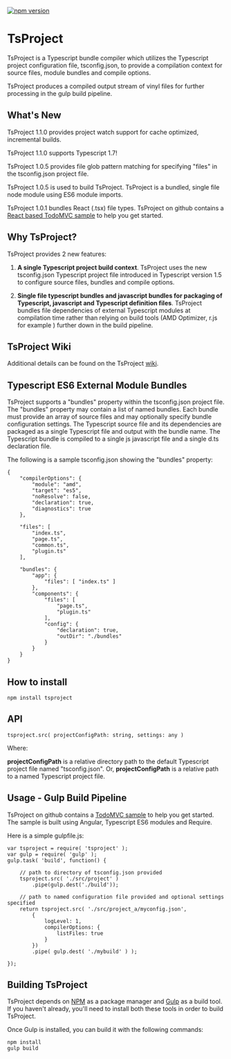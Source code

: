 ﻿[![npm version](https://badge.fury.io/js/tsproject.svg)](http://badge.fury.io/js/tsproject)
# TsProject
TsProject is a Typescript bundle compiler which utilizes the Typescript project configuration file, tsconfig.json, to provide a compilation context for source files, module bundles and compile options.

TsProject produces a compiled output stream of vinyl files for further processing in the gulp build pipeline.

## What's New

TsProject 1.1.0 provides project watch support for cache optimized, incremental builds.

TsProject 1.1.0 supports Typescript 1.7!

TsProject 1.0.5 provides file glob pattern matching for specifying "files" in the tsconfig.json project file.

TsProject 1.0.5 is used to build TsProject. TsProject is a bundled, single file node module using ES6 module imports.

TsProject 1.0.1 bundles React (.tsx) file types. TsProject on github contains a [React based TodoMVC sample](https://github.com/ToddThomson/tsproject/tree/master/ReactTodoMVC) to help you get started.

## Why TsProject?

TsProject provides 2 new features:

1. **A single Typescript project build context**. TsProject uses the new tsconfig.json Typescript project file introduced in Typescript version 1.5 to configure source files, bundles and compile options.

2. **Single file typescript bundles and javascript bundles for packaging of Typescript, javascript and Typescript definition files**. TsProject bundles file dependencies of external Typescript modules at compilation time rather than relying on build tools (AMD Optimizer, r.js for example ) further down in the build pipeline.

## TsProject Wiki

Additional details can be found on the TsProject [wiki](https://github.com/ToddThomson/tsproject/wiki).

## Typescript ES6 External Module Bundles

TsProject supports a "bundles" property within the tsconfig.json project file. The "bundles" property may contain a list of named bundles. Each bundle must provide an array of source files and may optionally specify bundle configuration settings. 
The Typescript source file and its dependencies are packaged as a single Typescript file and output with the bundle name. The Typescript bundle is compiled to a single js javascript file and a single d.ts declaration file.

The following is a sample tsconfig.json showing the "bundles" property:

```
{
    "compilerOptions": {
        "module": "amd",
        "target": "es5",
        "noResolve": false,
        "declaration": true,
        "diagnostics": true
    },

    "files": [
        "index.ts",
        "page.ts",
        "common.ts",
		"plugin.ts"
    ],
    
    "bundles": {
        "app": {
            "files": [ "index.ts" ]
        },
        "components": {
            "files": [
                "page.ts",
                "plugin.ts"
            ],
            "config": {
			    "declaration": true,
                "outDir": "./bundles"  
            }
        }
    }
}
```

## How to install

```
npm install tsproject
```

## API

    tsproject.src( projectConfigPath: string, settings: any )

Where:

**projectConfigPath** is a relative directory path to the default Typescript project file named "tsconfig.json".
Or,
**projectConfigPath** is a relative path to a named Typescript project file.   

## Usage - Gulp Build Pipeline

TsProject on github contains a [TodoMVC sample](https://github.com/ToddThomson/tsproject/tree/master/TsProjectTodoMVC) to help you get started.
The sample is built using Angular, Typescript ES6 modules and Require.

Here is a simple gulpfile.js:

```
var tsproject = require( 'tsproject' );
var gulp = require( 'gulp' );
gulp.task( 'build', function() {

    // path to directory of tsconfig.json provided
    tsproject.src( './src/project' )
        .pipe(gulp.dest('./build'));

    // path to named configuration file provided and optional settings specified 
    return tsproject.src( './src/project_a/myconfig.json',
		{ 
			logLevel: 1,
			compilerOptions: {
				listFiles: true
			} 
		})
        .pipe( gulp.dest( './mybuild' ) );

});
```

## Building TsProject

TsProject depends on [NPM](https://docs.npmjs.com/) as a package manager and 
[Gulp](https://github.com/gulpjs/gulp/blob/master/docs/getting-started.md) as a build tool. 
If you haven't already, you'll need to install both these tools in order to 
build TsProject.

Once Gulp is installed, you can build it with the following commands:

```
npm install
gulp build
```  

